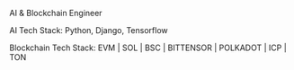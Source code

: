 AI & Blockchain Engineer

AI Tech Stack: 
Python, Django, Tensorflow

Blockchain Tech Stack:
EVM | SOL | BSC | BITTENSOR | POLKADOT | ICP | TON 

